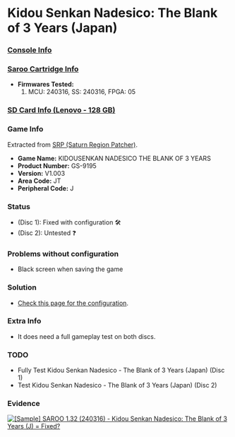 # Kidou Senkan Nadesico: The Blank of 3 Years (Japan)

### [Console Info](../../../../../Info/Consoles/VA13/README.md)

### [Saroo Cartridge Info](../../../../../Info/Cartridges/RetroGameParadiseStore/1.32F/README.md)

- <b>Firmwares Tested:</b>
  1. MCU: 240316, SS: 240316, FPGA: 05

### [SD Card Info (Lenovo - 128 GB)](../../../../../Info/SdCards/Lenovo/128GB/fat32/README.md)

### Game Info

Extracted from [SRP (Saturn Region Patcher)](https://segaxtreme.net/resources/saturn-region-patcher.81/download).

- <b>Game Name:</b> KIDOUSENKAN NADESICO THE BLANK OF 3 YEARS
- <b>Product Number:</b> GS-9195
- <b>Version:</b> V1.003
- <b>Area Code:</b> JT
- <b>Peripheral Code:</b> J

### Status

- (Disc 1): Fixed with configuration :hammer_and_wrench:
- (Disc 2): Untested :question:

### Problems without configuration

- Black screen when saving the game

### Solution

- [Check this page for the configuration](https://github.com/williamdsw/saroo-configuration-list/blob/master/Regions/Retails/Japan/T-30306G/README.md).

### Extra Info

- It does need a full gameplay test on both discs.

### TODO

- Fully Test Kidou Senkan Nadesico - The Blank of 3 Years (Japan) (Disc 1)
- Test Kidou Senkan Nadesico - The Blank of 3 Years (Japan) (Disc 2)

### Evidence

[![[Sample] SAROO 1.32 (240316) - Kidou Senkan Nadesico: The Blank of 3 Years (J) = Fixed?](https://img.youtube.com/vi/iSPOsJHhZek/0.jpg)](https://www.youtube.com/watch?v=iSPOsJHhZek)
